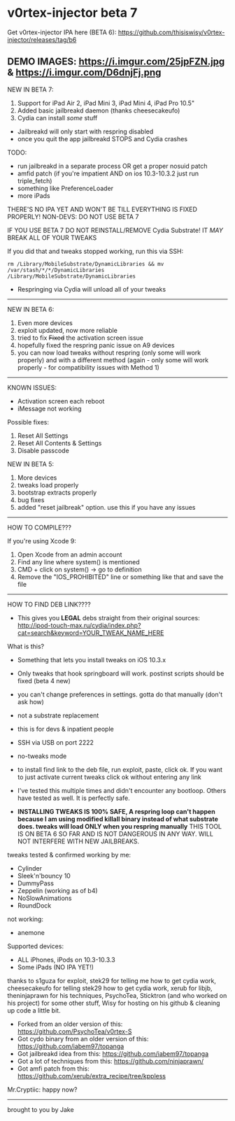 # v0rtex-injector beta 7

Get v0rtex-injector IPA here (BETA 6): https://github.com/thisiswisy/v0rtex-injector/releases/tag/b6

DEMO IMAGES: https://i.imgur.com/25jpFZN.jpg & https://i.imgur.com/D6dnjFj.png
----------------
NEW IN BETA 7:
1. Support for iPad Air 2, iPad Mini 3, iPad Mini 4, iPad Pro 10.5"
2. Added basic jailbreakd daemon (thanks cheesecakeufo)
3. Cydia can install *some* stuff

- Jailbreakd will only start with respring disabled
- once you quit the app jailbreakd STOPS and Cydia crashes

TODO:

- run jailbreakd in a separate process OR get a proper nosuid patch
- amfid patch (if you're impatient AND on ios 10.3-10.3.2 just run triple_fetch)
- something like PreferenceLoader
- more iPads

THERE'S NO IPA YET AND WON'T BE TILL EVERYTHING IS FIXED PROPERLY! NON-DEVS: DO NOT USE BETA 7

IF YOU USE BETA 7 DO NOT REINSTALL/REMOVE Cydia Substrate! IT *MAY* BREAK ALL OF YOUR TWEAKS

If you did that and tweaks stopped working, run this via SSH:

    rm /Library/MobileSubstrate/DynamicLibraries && mv /var/stash/*/*/DynamicLibraries /Library/MobileSubstrate/DynamicLibraries
    
- Respringing via Cydia will unload all of your tweaks

-----------------------------------
NEW IN BETA 6:

1. Even more devices
2. exploit updated, now more reliable
3. tried to fix ~~Fixed~~ the activation screen issue
4. hopefully fixed the respring panic issue on A9 devices
5. you can now load tweaks without respring (only some will work properly) and with a different method (again - only some will work properly - for compatibility issues with Method 1)
-------------------------------------------------

KNOWN ISSUES:

- Activation screen each reboot
- iMessage not working

Possible fixes:
1. Reset All Settings
2. Reset All Contents & Settings
3. Disable passcode


NEW IN BETA 5:

1. More devices
2. tweaks load properly
3. bootstrap extracts properly
4. bug fixes
5. added "reset jailbreak" option. use this if you have any issues
-------------

HOW TO COMPILE???

If you're using Xcode 9:
1. Open Xcode from an admin account
2. Find any line where system() is mentioned
3. CMD + click on system() -> go to definition
4. Remove the "IOS_PROHIBITED" line or something like that and save the file

-------------------------------------------------

HOW TO FIND DEB LINK????
- This gives you **LEGAL** debs straight from their original sources: http://ipod-touch-max.ru/cydia/index.php?cat=search&keyword=YOUR_TWEAK_NAME_HERE

What is this? 
- Something that lets you install tweaks on iOS 10.3.x

- Only tweaks that hook springboard will work. postinst scripts should be fixed (beta 4 new)

- you can't change preferences in settings. gotta do that manually (don't ask how)

- not a substrate replacement

- this is for devs & inpatient people

- SSH via USB on port 2222

- no-tweaks mode 

- to install find link to the deb file, run exploit, paste, click ok. If you want to just activate current tweaks click ok without entering any link

- I've tested this multiple times and didn't encounter any bootloop. Others have tested as well. It is perfectly safe.

- **INSTALLING TWEAKS IS 100% SAFE, A respring loop can't happen because I am using modified killall binary instead of what substrate does. tweaks will load ONLY when you respring manually** THIS TOOL IS ON BETA 6 SO FAR AND IS NOT DANGEROUS IN ANY WAY. WILL NOT INTERFERE WITH NEW JAILBREAKS.

tweaks tested & confirmed working by me:

- Cylinder
- Sleek'n'bouncy 10
- DummyPass
- Zeppelin (working as of b4)
- NoSlowAnimations
- RoundDock

not working:

- anemone 


Supported devices:

- ALL iPhones, iPods on 10.3-10.3.3
- Some iPads (NO IPA YET!)



thanks to s1guza for exploit, stek29 for telling me how to get cydia work, cheesecakeufo for telling stek29 how to get cydia work, xerub for libjb, theninjaprawn for his techniques, PsychoTea, Sticktron (and who worked on his project) for some other stuff, Wisy for hosting on his github & cleaning up code a little bit. 

- Forked from an older version of this: https://github.com/PsychoTea/v0rtex-S
- Got cydo binary from an older version of this: https://github.com/iabem97/topanga
- Got jailbreakd idea from this: https://github.com/iabem97/topanga
- Got a lot of techniques from this: https://github.com/ninjaprawn/
- Got amfi patch from this: https://github.com/xerub/extra_recipe/tree/kppless

Mr.Cryptiic: happy now?

------

brought to you by Jake
